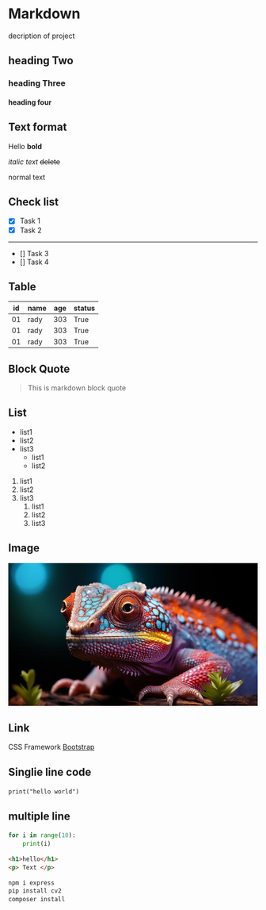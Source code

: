 # Markdown
decription of project
## heading Two
### heading Three
#### heading four

## Text format
Hello **bold**

*italic text*
~~delete~~

normal text

## Check list
- [x] Task 1
- [x] Task 2
---
- [] Task 3
- [] Task 4
## Table
| id | name | age | status |
|----|------|-----|--------|
|01  | rady | 303 | True   |
|01  | rady | 303 | True   |
|01  | rady | 303 | True   |
## Block Quote
> This is markdown block quote
## List
- list1
- list2
- list3
  - list1
  - list2

1. list1
2. list2
3. list3
   1. list1
   2. list2
   3. list3

## Image
![Dashboard](ai-generated-a-cute-gecko-with-a-colorful-pattern-looking-at-camera-generated-by-ai-free-photo.jpg)

## Link
CSS Framework [Bootstrap](https://www.w3schools.com/python/default.asp)

## Singlie line code
`print("hello world")`

## multiple line
```python
for i in range(10):
    print(i)
```
```html
<h1>hello</h1>
<p> Text </p>
```
```bash
npm i express
pip install cv2
composer install